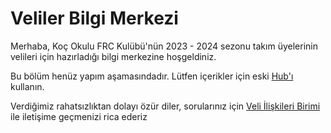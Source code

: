 # Veliler Bilgi Merkezi

Merhaba, Koç Okulu FRC Kulübü'nün 2023 - 2024 sezonu takım üyelerinin velileri için hazırladığı bilgi merkezine hoşgeldiniz.

Bu bölüm henüz yapım aşamasındadır. Lütfen içerikler için eski [Hub'ı](https://hub.rams7729.org) kullanın.

Verdiğimiz rahatsızlıktan dolayı özür diler, sorularınız için [Veli İlişkileri Birimi](mailto:parents@rams7729.org) ile iletişime geçmenizi rica ederiz